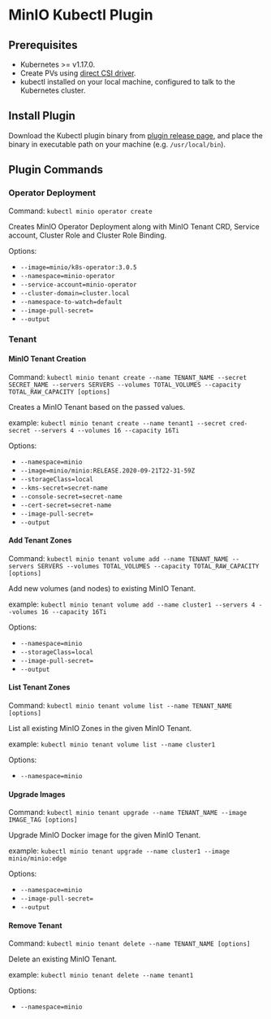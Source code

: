 # MinIO Kubectl Plugin

## Prerequisites

- Kubernetes >= v1.17.0.
- Create PVs using [direct CSI driver](https://github.com/minio/operator/blob/master/docs/using-direct-csi.md).
- kubectl installed on your local machine, configured to talk to the Kubernetes cluster.

## Install Plugin

Download the Kubectl plugin binary from [plugin release page](https://github.com/minio/operator/releases), and place the binary in executable path on your machine (e.g. `/usr/local/bin`).

## Plugin Commands

### Operator Deployment

Command: `kubectl minio operator create`

Creates MinIO Operator Deployment along with MinIO Tenant CRD, Service account, Cluster Role and Cluster Role Binding.

Options:

- `--image=minio/k8s-operator:3.0.5`
- `--namespace=minio-operator`
- `--service-account=minio-operator`
- `--cluster-domain=cluster.local`
- `--namespace-to-watch=default`
- `--image-pull-secret=`
- `--output`

### Tenant

#### MinIO Tenant Creation

Command: `kubectl minio tenant create --name TENANT_NAME --secret SECRET_NAME --servers SERVERS --volumes TOTAL_VOLUMES --capacity TOTAL_RAW_CAPACITY [options]`

Creates a MinIO Tenant based on the passed values.

example: `kubectl minio tenant create --name tenant1 --secret cred-secret --servers 4 --volumes 16 --capacity 16Ti`

Options:

- `--namespace=minio`
- `--image=minio/minio:RELEASE.2020-09-21T22-31-59Z`
- `--storageClass=local`
- `--kms-secret=secret-name`
- `--console-secret=secret-name`
- `--cert-secret=secret-name`
- `--image-pull-secret=`
- `--output`

#### Add Tenant Zones

Command: `kubectl minio tenant volume add --name TENANT_NAME --servers SERVERS --volumes TOTAL_VOLUMES --capacity TOTAL_RAW_CAPACITY [options]`

Add new volumes (and nodes) to existing MinIO Tenant.

example: `kubectl minio tenant volume add --name cluster1 --servers 4 --volumes 16 --capacity 16Ti`

Options:

- `--namespace=minio`
- `--storageClass=local`
- `--image-pull-secret=`
- `--output`

#### List Tenant Zones

Command: `kubectl minio tenant volume list --name TENANT_NAME [options]`

List all existing MinIO Zones in the given MinIO Tenant.

example: `kubectl minio tenant volume list --name cluster1`

Options:

- `--namespace=minio`

#### Upgrade Images

Command: `kubectl minio tenant upgrade --name TENANT_NAME --image IMAGE_TAG [options]`

Upgrade MinIO Docker image for the given MinIO Tenant.

example: `kubectl minio tenant upgrade --name cluster1 --image minio/minio:edge`

Options:

- `--namespace=minio`
- `--image-pull-secret=`
- `--output`

#### Remove Tenant

Command: `kubectl minio tenant delete --name TENANT_NAME [options]`

Delete an existing MinIO Tenant.

example: `kubectl minio tenant delete --name tenant1`

Options:

- `--namespace=minio`
